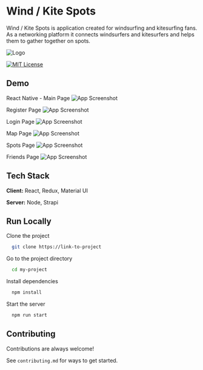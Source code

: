 # Wind / Kite Spots

Wind / Kite Spots is application created for windsurfing and kitesurfing fans. As a networking platform it connects windsurfers and kitesurfers and helps them to gather together on spots.

![Logo](https://github.com/Nowik434/Wind-Kite-Spots/blob/main/Concept/logo.png)

[![MIT License](https://img.shields.io/badge/License-MIT-green.svg)](https://choosealicense.com/licenses/mit/)

## Demo

React Native - Main Page
![App Screenshot](https://github.com/Nowik434/Wind-Kite-Spots/blob/main/Concept/iPhone%20main%20page.png)

Register Page
![App Screenshot](https://github.com/Nowik434/Wind-Kite-Spots/blob/main/Concept/Register%20Page.png)

Login Page
![App Screenshot](https://github.com/Nowik434/Wind-Kite-Spots/blob/main/Concept/Login%20Page.png)

Map Page
![App Screenshot](https://github.com/Nowik434/Wind-Kite-Spots/blob/main/Concept/Map.png)

Spots Page
![App Screenshot](https://github.com/Nowik434/Wind-Kite-Spots/blob/main/Concept/Spots.png)

Friends Page
![App Screenshot](https://github.com/Nowik434/Wind-Kite-Spots/blob/main/Concept/Friends.png)

## Tech Stack

**Client:** React, Redux, Material UI

**Server:** Node, Strapi

## Run Locally

Clone the project

```bash
  git clone https://link-to-project
```

Go to the project directory

```bash
  cd my-project
```

Install dependencies

```bash
  npm install
```

Start the server

```bash
  npm run start
```

## Contributing

Contributions are always welcome!

See `contributing.md` for ways to get started.
